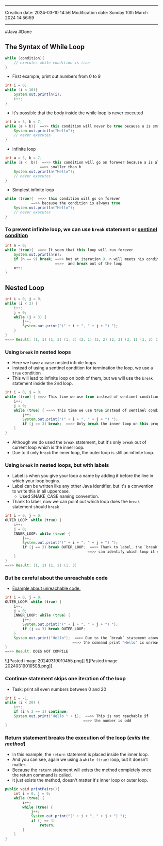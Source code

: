 

----
Creation date: 2024-03-10 14:56
Modification date: Sunday 10th March 2024 14:56:59

----

#Java 
#Done 

## The Syntax of While Loop

```java
while (condition){
	// executes while condition is true
}
```

- First example, print out numbers from 0 to 9
```java
int i = 0;
while (i < 10){
	System.out.println(i);
	i++;
}
```

- It's possible that the body inside the while loop is never executed
```java
int a = 5, b = 7;
while (a > b){  ==>> this condition will never be true because a is smaller then b
	System.out.println("Hello");
	// never executes
}
```

- Infinite loop
```java
int a = 5, b = 7;
while (a <  b){  ==>> this condition will go on forever because a is always 
				==>> smaller than b
	System.out.println("Hello");
	// never executes
}
```

- Simplest infinite loop
```java
while (true){  ==>> this condition will go on forever 
			==>> because the condition is always true
	System.out.println("Hello");
	// never executes
}
```

### To prevent infinite loop, we can use `break` statement or [sentinel condition](https://en.wikipedia.org/wiki/Sentinel_value)

```java
int n = 0;
while (true){  ==>> It seem that this loop will run forever
	System.out.println(n);
	if (n == 9) break; ==>> but at iteration 9, n will meets his condition
					   ==>>  and break out of the loop
	n++;
}
```

## Nested Loop

```java
int i = 0, j = 0;
while (i < 3) {
	i++;
	j = 0;
	while (j < 3) { 
		j++;
		System.out.print("(" + i + ", " + j + ") ");
	}
}
==>> Result: (1, 1) (1, 2) (1, 3) (2, 1) (2, 2) (2, 3) (3, 1) (3, 2) (3, 3) 
```

### Using `break` in nested loops

- Here we have a case nested infinite loops  
- Instead of using a sentinel condition for termination the loop, we use a `true` condition
- This will lead to infinite loop on both of them, but we will use the `break` statement inside the 2nd loop.

```java
int i = 0, j = 0;
while (true) { ==>> This time we use true instead of sentinel condition
	i++;
	j = 0;
	while (true) { ==>> This time we use true instead of sentinel condition
		j++;
		System.out.print("(" + i + ", " + j + ") ");
		if (j == 3) break;  ==>> Only break the inner loop on this program
	}
}
```
- Although we do used the `break` statement, but it's only `break` out of current loop which is the inner loop.
- Due to it only `break` the inner loop, the outer loop is still an infinite loop.

### Using `break` in nested loops, but with labels

- Label is when you give your loop a name by adding it before the line in which your loop begins. 
- Label can be written like any other Java identifier, but it's a convention to write this in all uppercase.
	- Used SNAKE_CASE naming convention.
- Thank to label, now we can point out which loop does the `break` statement should `break`
```java
int i = 0, j = 0;
OUTER_LOOP: while (true) { 
	i++;
	j = 0;
	INNER_LOOP: while (true) { 
		j++;
		System.out.print("(" + i + ", " + j + ") ");
		if (j == 3) break OUTER_LOOP;  ==>> Thank to label, the `break` statement
		                              ==>> can identify which loop it should break
	}
}
==>> Result: (1, 1) (1, 2) (1, 3)
```

### But be careful about the unreachable code

- [Example about unreachable code.](https://www.baeldung.com/java-unreachable-statements)

```java
int i = 0, j = 0;
OUTER_LOOP: while (true) { 
	i++;
	j = 0;
	INNER_LOOP: while (true) { 
		j++;
		System.out.print("(" + i + ", " + j + ") ");
		if (j == 3) break OUTER_LOOP;
	}
	System.out.print("Hello");  ==>> Due to the `break` statement above
		                       ==>> the command print "Hello" is unreachable
}
==>> Result: DOES NOT COMPILE
```

![[Pasted image 20240319010455.png]]
![[Pasted image 20240319010508.png]]

### Continue statement skips one iteration of the loop

- Task: print all even numbers between 0 and 20
```java
int i = -1;
while (i < 20) {
	i++;
	if (i % 2 == 1) continue;
	System.out.print("Hello " + i);  ==>> This is not reachable if
		                            ==>> the number is odd
}
```

### Return statement breaks the execution of the loop (*exits the method*)

- In this example, the `return` statement is placed inside the inner loop. 
- And you can see, again we using a `while (true)` loop, but it doesn't matter.
- Because the `return` statement will exists the method completely once the return command is called.
- It just exists the method, doesn't matter it's inner loop or outer loop.

```java
public void printPairs(){
	int i = 0, j = 0;
	while (true) { 
		i++;
		while (true) { 
			j++;
			System.out.print("(" + i + ", " + j + ") ");
			if (j == 4)
				return;
		}	
	}
}
```